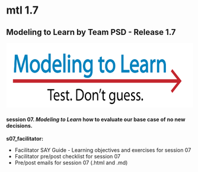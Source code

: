 # mtl 1.7
## Modeling to Learn by Team PSD - Release 1.7

<img src = "https://github.com/lzim/teampsd/blob/teampsd_style/mtl_logo/mtl_testdontguess_sm.png"
     height = "175" width = "650">  
     
#### session 07. *Modeling to Learn* how to evaluate our **base case** of no new decisions.

**s07_facilitator:**  
  + Facilitator SAY Guide - Learning objectives and exercises for session 07
  + Facilitator pre/post checklist for session 07
  + Pre/post emails for session 07 (.html and .md)
